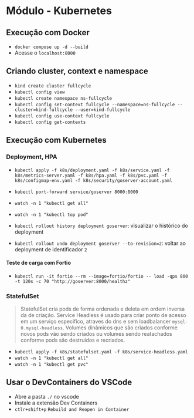 # Módulo - Kubernetes

## Execução com Docker

- `docker compose up -d --build`
- Acesse o `localhost:8000`

## Criando cluster, context e namespace

- `kind create cluster fullcycle`
- `kubectl config view`
- `kubectl create namespace ns-fullcycle`
- `kubectl config set-context fullcycle --namespace=ns-fullcycle --cluster=kind-fullcycle --user=kind-fullcycle`
- `kubectl config use-context fullcycle`
- `kubectl config get-contexts`

## Execução com Kubernetes

### Deployment, HPA

- `kubectl apply -f k8s/deployment.yaml -f k8s/service.yaml -f k8s/metrics-server.yaml -f k8s/hpa.yaml -f k8s/pvc.yaml -f k8s/configmap-env.yaml -f k8s/security/goserver-account.yaml`
- `kubectl port-forward service/goserver 8000:8000`
- `watch -n 1 "kubectl get all"`
- `watch -n 1 "kubectl top pod"`

- `kubectl rollout history deployment goserver`: visualizar o histórico do deployment
- `kubectl rollout undo deployment goserver --to-revision=2`: voltar ao deployment de identificador `2`

#### Teste de carga com Fortio

- `kubectl run -it fortio --rm --image=fortio/fortio -- load -qps 800 -t 120s -c 70 "http://goserver:8000/healthz"`

### StatefulSet

> StatefulSet cria pods de forma ordenada e deleta em ordem inversa da de criação. Service Headless é usado para criar ponto de acesso em um serviço especifico, atraves do dns e sem loadbalancer `mysql-0.mysql-headless`.
> Volumes dinâmicos que são criados conforme novos pods vão sendo criados ou volumes sendo reatachados conforme pods são destruidos e recriados.

- `kubectl apply -f k8s/statefulset.yaml -f k8s/service-headless.yaml`
- `watch -n 1 "kubectl get all"`
- `watch -n 1 "kubectl get pvc"`

## Usar o DevContainers do VSCode

- Abre a pasta `./` no vscode
- Instale a extensão Dev Containers
- `ctlr+shift+p` `Rebuild and Reopen in Container`
